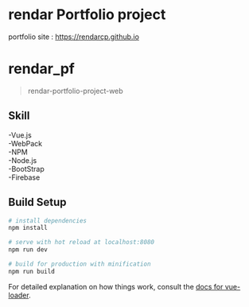 rendar Portfolio project
========================

portfolio site : https://rendarcp.github.io


# rendar_pf
> rendar-portfolio-project-web

Skill
-----
-Vue.js  
-WebPack  
-NPM  
-Node.js  
-BootStrap  
-Firebase  

## Build Setup

``` bash
# install dependencies
npm install

# serve with hot reload at localhost:8080
npm run dev

# build for production with minification
npm run build
```

For detailed explanation on how things work, consult the [docs for vue-loader](http://vuejs.github.io/vue-loader).
